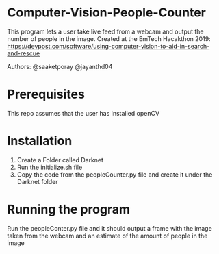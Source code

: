 # Computer-Vision-People-Counter
This program lets a user take live feed from a webcam and output the number of people in the image. 
Created at the EmTech Hacakthon 2019: https://devpost.com/software/using-computer-vision-to-aid-in-search-and-rescue

Authors: @saaketporay @jayanthd04

# Prerequisites
This repo assumes that the user has installed openCV

# Installation
1) Create a Folder called Darknet
2) Run the initialize.sh file
3) Copy the code from the peopleCounter.py file and create it under the Darknet folder

# Running the program
Run the peopleConter.py file and it should output a frame with the image taken from the webcam and an estimate of the amount of people in the image

